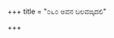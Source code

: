 +++
title = "೦೬೦ ಅವನ ಬಲವಙ್ಕದಲಿ"

+++
<div class="audioEmbed"  src="https://archive.org/download/kumAra-vyAsa-bhArata_kaGaPa_with_metadata/04_virATa__06__060_avana_balavankadali.mp3" caption="ಗ-ಪ"></div>
